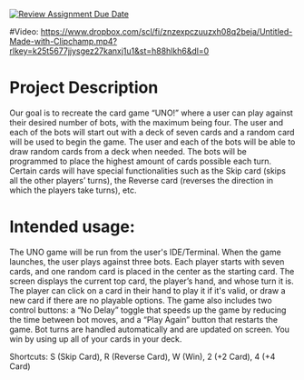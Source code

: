 [![Review Assignment Due Date](https://classroom.github.com/assets/deadline-readme-button-22041afd0340ce965d47ae6ef1cefeee28c7c493a6346c4f15d667ab976d596c.svg)](https://classroom.github.com/a/YxXKqIeT)

#Video: https://www.dropbox.com/scl/fi/znzexpczuuzxh08q2beja/Untitled-Made-with-Clipchamp.mp4?rlkey=k25t5677jjysgez27kanxj1u1&st=h88hlkh6&dl=0
# Project Description

Our goal is to recreate the card game “UNO!” where a user can play against their desired number of bots, with the maximum being four. The user and each of the bots will start out with a deck of seven cards and a random card will be used to begin the game. The user and each of the bots will be able to draw random cards from a deck when needed. The bots will be programmed to place the highest amount of cards possible each turn. Certain cards will have special functionalities such as the Skip card (skips all the other players’ turns), the Reverse card (reverses the direction in which the players take turns), etc.

# Intended usage:
The UNO game will be run from the user's IDE/Terminal. When the game launches, the user plays against three bots. Each player starts with seven cards, and one random card is placed in the center as the starting card. The screen displays the current top card, the player’s hand, and whose turn it is. The player can click on a card in their hand to play it if it's valid, or draw a new card if there are no playable options. The game also includes two control buttons: a “No Delay” toggle that speeds up the game by reducing the time between bot moves, and a “Play Again” button that restarts the game. Bot turns are handled automatically and are updated on screen. You win by using up all of your cards in your deck.

Shortcuts: S (Skip Card), R (Reverse Card), W (Win), 2 (+2 Card), 4 (+4 Card)


